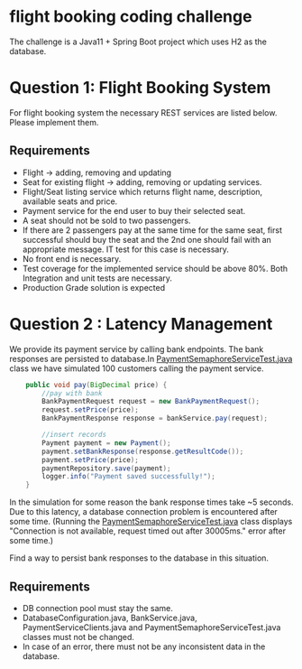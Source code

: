 # flight booking coding challenge

The challenge is a Java11 + Spring Boot project which uses H2 as the database.


# Question 1: Flight Booking System

For flight booking system the necessary REST services are listed below. Please implement them.

## Requirements

* Flight -> adding, removing and updating
* Seat for existing flight -> adding, removing or updating services. 
* Flight/Seat listing service which returns flight name, description, available seats and price.
* Payment service for the end user to buy their selected seat.
* A seat should not be sold to two passengers.
* If there are 2 passengers pay at the same time for the same seat, first successful should buy the seat and the 2nd one should fail with an appropriate message. IT test for this case is necessary.
* No front end is necessary.
* Test coverage for the implemented service should be above 80%. Both Integration and unit tests are necessary.
* Production Grade solution is expected

# Question 2 : Latency Management

We provide its payment service by calling bank endpoints. The bank responses are persisted to database.In [PaymentSemaphoreServiceTest.java](src/test/java/com/furkan/booking/service/PaymentSemaphoreServiceTest.java)
class we have simulated 100 customers calling the payment service.

```java
    public void pay(BigDecimal price) {
        //pay with bank
        BankPaymentRequest request = new BankPaymentRequest();
        request.setPrice(price);
        BankPaymentResponse response = bankService.pay(request);

        //insert records
        Payment payment = new Payment();
        payment.setBankResponse(response.getResultCode());
        payment.setPrice(price);
        paymentRepository.save(payment);
        logger.info("Payment saved successfully!");
    }
```

In the simulation for some reason the bank response times take ~5 seconds. Due to this latency, a database connection problem is encountered after some time. (Running the [PaymentSemaphoreServiceTest.java](src/test/java/com/furkan/booking/service/PaymentSemaphoreServiceTest.java)
class displays "Connection is not available, request timed out after 30005ms." error after some time.)

Find a way to persist bank responses to the database in this situation.

## Requirements

* DB connection pool must stay the same.
* DatabaseConfiguration.java, BankService.java, PaymentServiceClients.java and PaymentSemaphoreServiceTest.java classes must not be changed.
* In case of an error, there must not be any inconsistent data in the database.





